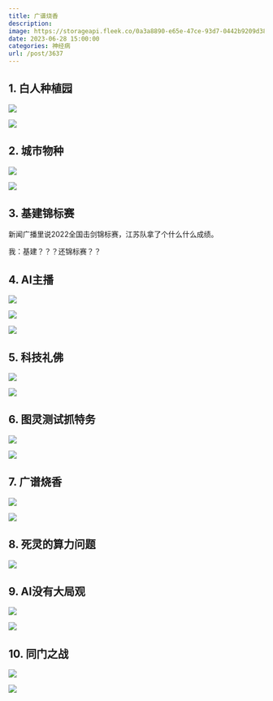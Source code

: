 ```yaml
---
title: 广谱烧香
description: 
image: https://storageapi.fleek.co/0a3a8890-e65e-47ce-93d7-0442b9209d38-bucket/blog/posts/2023-06/857e093dad517c22fbab2c10407864e7.jpg
date: 2023-06-28 15:00:00
categories: 神经病
url: /post/3637
---
```


## 1. 白人种植园

![](https://storageapi.fleek.co/0a3a8890-e65e-47ce-93d7-0442b9209d38-bucket/blog/posts/2023-06/d818808c10e8108546d2fcf7ca512c43.jpg)

![](https://storageapi.fleek.co/0a3a8890-e65e-47ce-93d7-0442b9209d38-bucket/blog/posts/2023-06/f0c147bd7081b98004a1bf4835cb9cbd.jpg)

## 2. 城市物种

![](https://storageapi.fleek.co/0a3a8890-e65e-47ce-93d7-0442b9209d38-bucket/blog/posts/2023-06/2c1c517a2bd129e993440a7cc500f3f7.jpg)

![](https://storageapi.fleek.co/0a3a8890-e65e-47ce-93d7-0442b9209d38-bucket/blog/posts/2023-06/d922e70faae37c8c0198275ebabb4596.jpg)

## 3. 基建锦标赛

新闻广播里说2022全国击剑锦标赛，江苏队拿了个什么什么成绩。​

我：基建？？？还锦标赛？？

## 4. AI主播

![](https://storageapi.fleek.co/0a3a8890-e65e-47ce-93d7-0442b9209d38-bucket/blog/posts/2023-06/cdceb48f40936d4ce86ed6d467c72d4e.jpg)

![](https://storageapi.fleek.co/0a3a8890-e65e-47ce-93d7-0442b9209d38-bucket/blog/posts/2023-06/fc0adf7fc4e09f152f40c28c6d3d64f1.jpg)

![](https://storageapi.fleek.co/0a3a8890-e65e-47ce-93d7-0442b9209d38-bucket/blog/posts/2023-06/87334b81632c49cacb38dc323a2d5483.jpg)

## 5. 科技礼佛

![](https://storageapi.fleek.co/0a3a8890-e65e-47ce-93d7-0442b9209d38-bucket/blog/posts/2023-06/b7256dd5659f4eca8cabfb3f92edb677.jpg)

![](https://storageapi.fleek.co/0a3a8890-e65e-47ce-93d7-0442b9209d38-bucket/blog/posts/2023-06/c6c98b2732c1b334cc6eb31672cf4327.jpg)

## 6. 图灵测试抓特务

![](https://storageapi.fleek.co/0a3a8890-e65e-47ce-93d7-0442b9209d38-bucket/blog/posts/2023-06/f979d4538245b18d9f6e30a8542f4dcf.jpg)

![](https://storageapi.fleek.co/0a3a8890-e65e-47ce-93d7-0442b9209d38-bucket/blog/posts/2023-06/f6449ed6b161fde622d6b88c57871216.jpg)

## 7. 广谱烧香

![](https://storageapi.fleek.co/0a3a8890-e65e-47ce-93d7-0442b9209d38-bucket/blog/posts/2023-06/857e093dad517c22fbab2c10407864e7.jpg)

![](https://storageapi.fleek.co/0a3a8890-e65e-47ce-93d7-0442b9209d38-bucket/blog/posts/2023-06/4217cf11cb65dd34604e43591bd3448d.jpg)

## 8. 死灵的算力问题

![](https://storageapi.fleek.co/0a3a8890-e65e-47ce-93d7-0442b9209d38-bucket/blog/posts/2023-06/c19e7df39bc0f03c74b2bc51c3de579d.jpg)

## 9. AI没有大局观

![](https://storageapi.fleek.co/0a3a8890-e65e-47ce-93d7-0442b9209d38-bucket/blog/posts/2023-06/56d4545f2b1ca985b1e70b1330ed5f25.jpg)

![](https://storageapi.fleek.co/0a3a8890-e65e-47ce-93d7-0442b9209d38-bucket/blog/posts/2023-06/32f067cb2c2d3b352095bbac7669426a.jpg)


## 10. 同门之战

![](https://storageapi.fleek.co/0a3a8890-e65e-47ce-93d7-0442b9209d38-bucket/blog/posts/2023-06/611d75404498d7abc72595f80d219f87.jpg)


![](https://storageapi.fleek.co/0a3a8890-e65e-47ce-93d7-0442b9209d38-bucket/blog/posts/2023-06/a59b1629012e514898abd2316f450a17.jpg)
